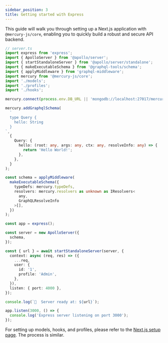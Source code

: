 ```yaml
---
sidebar_position: 3
title: Getting started with Express
---
```


This guide will walk you through setting up a Next.js application with `@mercury-js/core`, enabling you to quickly build a robust and secure API backend.

```typescript
// server.ts
import express from 'express';
import { ApolloServer } from '@apollo/server';
import { startStandaloneServer } from '@apollo/server/standalone';
import { makeExecutableSchema } from '@graphql-tools/schema';
import { applyMiddleware } from 'graphql-middleware';
import mercury from '@mercury-js/core';
import './models';
import './profiles';
import './hooks';

mercury.connect(process.env.DB_URL || 'mongodb://localhost:27017/mercury');

mercury.addGraphqlSchema(
  `
  type Query {
    hello: String
  }
`,
  {
    Query: {
      hello: (root: any, args: any, ctx: any, resolveInfo: any) => {
        return 'Hello World!';
      },
    },
  }
);

const schema = applyMiddleware(
  makeExecutableSchema({
    typeDefs: mercury.typeDefs,
    resolvers: mercury.resolvers as unknown as IResolvers<
      any,
      GraphQLResolveInfo
    >[],
  })
);

const app = express();

const server = new ApolloServer({
  schema,
});

const { url } = await startStandaloneServer(server, {
  context: async (req, res) => ({
    ...req,
    user: {
      id: '1',
      profile: 'Admin',
    },
  }),
  listen: { port: 4000 },
});

console.log(`🚀  Server ready at: ${url}`);

app.listen(3000, () => {
  console.log('Express server listening on port 3000');
});
```

For setting up models, hooks, and profiles, please refer to the [Next.js setup page](nextjs#creating-models). The process is similar.
